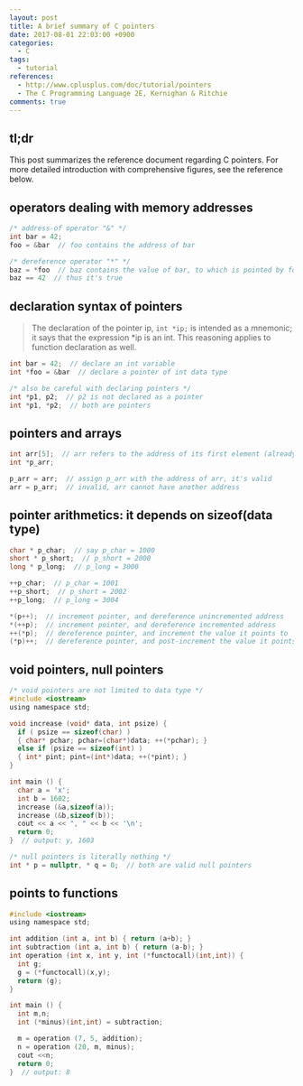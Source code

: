 ```yaml
---
layout: post
title: A brief summary of C pointers
date: 2017-08-01 22:03:00 +0900
categories:
  - C
tags:
  - tutorial
references:
  - http://www.cplusplus.com/doc/tutorial/pointers
  - The C Programming Language 2E, Kernighan & Ritchie
comments: true
---
```


## tl;dr

This post summarizes the reference document regarding C pointers. For more detailed introduction with comprehensive figures, see the reference below.

## operators dealing with memory addresses
```c
/* address-of operator "&" */
int bar = 42;
foo = &bar  // foo contains the address of bar

/* dereference operator "*" */
baz = *foo  // baz contains the value of bar, to which is pointed by foo
baz == 42  // thus it's true
```

## declaration syntax of pointers

> The declaration of the pointer ip,
> ```int *ip;```
> is intended as a mnemonic; it says that the expression *ip is an int. This reasoning applies to function declaration as well.
```c
int bar = 42;  // declare an int variable
int *foo = &bar  // declare a pointer of int data type

/* also be careful with declaring pointers */
int *p1, p2;  // p2 is not declared as a pointer
int *p1, *p2;  // both are pointers
```

## pointers and arrays
```c
int arr[5];  // arr refers to the address of its first element (already allocated)
int *p_arr;

p_arr = arr;  // assign p_arr with the address of arr, it's valid
arr = p_arr;  // invalid, arr cannot have another address
```

## pointer arithmetics: it depends on sizeof(data type)
```c
char * p_char;  // say p_char = 1000
short * p_short;  // p_short = 2000
long * p_long;  // p_long = 3000

++p_char;  // p_char = 1001
++p_short;  // p_short = 2002
++p_long;  // p_long = 3004

*(p++);  // increment pointer, and dereference unincremented address
*(++p);  // increment pointer, and dereference incremented address
++(*p);  // dereference pointer, and increment the value it points to
(*p)++;  // dereference pointer, and post-increment the value it points to
```

## void pointers, null pointers
```c
/* void pointers are not limited to data type */
#include <iostream>
using namespace std;

void increase (void* data, int psize) {
  if ( psize == sizeof(char) )
  { char* pchar; pchar=(char*)data; ++(*pchar); }
  else if (psize == sizeof(int) )
  { int* pint; pint=(int*)data; ++(*pint); }
}

int main () {
  char a = 'x';
  int b = 1602;
  increase (&a,sizeof(a));
  increase (&b,sizeof(b));
  cout << a << ", " << b << '\n';
  return 0;
}  // output: y, 1603

/* null pointers is literally nothing */
int * p = nullptr, * q = 0;  // both are valid null pointers
```

## points to functions
```c
#include <iostream>
using namespace std;

int addition (int a, int b) { return (a+b); }
int subtraction (int a, int b) { return (a-b); }
int operation (int x, int y, int (*functocall)(int,int)) {
  int g;
  g = (*functocall)(x,y);
  return (g);
}

int main () {
  int m,n;
  int (*minus)(int,int) = subtraction;

  m = operation (7, 5, addition);
  n = operation (20, m, minus);
  cout <<n;
  return 0;
}  // output: 8
```
